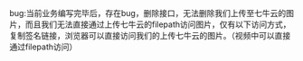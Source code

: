 bug:当前业务编写完毕后，存在bug，删除接口，无法删除我们上传至七牛云的图片，而且我们无法直接通过上传七牛云的filepath访问图片，仅有以下访问方式，复制签名链接，浏览器可以直接访问我们的上传七牛云的图片。（视频中可以直接通过filepath访问）
